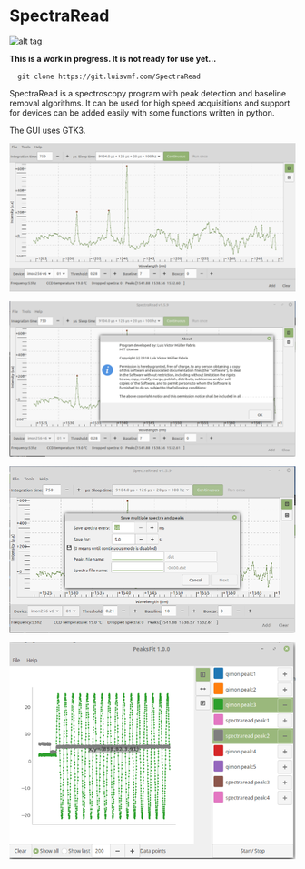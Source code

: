 # SpectraRead
![alt tag](https://img.shields.io/badge/build-fail-brightred.svg)

**This is a work in progress. It is not ready for use yet...**

      git clone https://git.luisvmf.com/SpectraRead

SpectraRead is a spectroscopy program with peak detection and baseline removal algorithms. It can be used for high speed acquisitions and support for devices can be added easily with some functions written in python.

The GUI uses GTK3.

![alt tag](https://raw.githubusercontent.com/luisvmf/SpectraRead/master/Screenshots/Screenshot%20from%202019-01-09%2016-08-54.png)

![alt tag](https://raw.githubusercontent.com/luisvmf/SpectraRead/master/Screenshots/Screenshot%20from%202019-01-09%2016-09-29.png)

![alt tag](https://raw.githubusercontent.com/luisvmf/SpectraRead/master/Screenshots/Screenshot%20from%202019-01-09%2016-09-47.png)

![alt tag](https://raw.githubusercontent.com/luisvmf/SpectraRead/master/Screenshots/Screenshot%20from%202019-01-09%2016-10-43.png)


